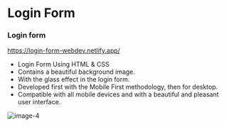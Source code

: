 # Login Form

### Login form 
https://login-form-webdev.netlify.app/

- Login Form Using HTML & CSS
- Contains a beautiful background image.
- With the glass effect in the login form.
- Developed first with the Mobile First methodology, then for desktop.
- Compatible with all mobile devices and with a beautiful and pleasant user interface.


![image-4](https://github.com/AdiiAnand/Web-Development-Projects/assets/35601079/20ce317f-2c51-4885-8ec3-15441c64d14a)

